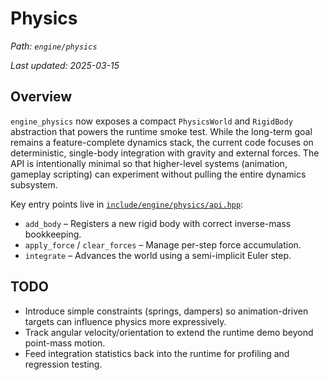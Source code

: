 # Physics

_Path: `engine/physics`_

_Last updated: 2025-03-15_


## Overview

`engine_physics` now exposes a compact `PhysicsWorld` and `RigidBody` abstraction that powers the runtime smoke test.
While the long-term goal remains a feature-complete dynamics stack, the current code focuses on deterministic,
single-body integration with gravity and external forces. The API is intentionally minimal so that higher-level
systems (animation, gameplay scripting) can experiment without pulling the entire dynamics subsystem.

Key entry points live in [`include/engine/physics/api.hpp`](include/engine/physics/api.hpp):

- `add_body` – Registers a new rigid body with correct inverse-mass bookkeeping.
- `apply_force` / `clear_forces` – Manage per-step force accumulation.
- `integrate` – Advances the world using a semi-implicit Euler step.

## TODO

- Introduce simple constraints (springs, dampers) so animation-driven targets can influence physics more expressively.
- Track angular velocity/orientation to extend the runtime demo beyond point-mass motion.
- Feed integration statistics back into the runtime for profiling and regression testing.
